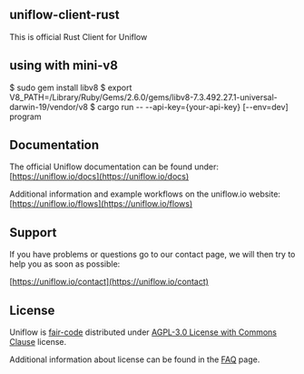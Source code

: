 uniflow-client-rust
-------------------

This is official Rust Client for Uniflow

## using with mini-v8

$ sudo gem install libv8
$ export V8_PATH=/Library/Ruby/Gems/2.6.0/gems/libv8-7.3.492.27.1-universal-darwin-19/vendor/v8
$ cargo run -- --api-key={your-api-key} [--env=dev] program

## Documentation

The official Uniflow documentation can be found under: [https://uniflow.io/docs](https://uniflow.io/docs)

Additional information and example workflows on the uniflow.io website: [https://uniflow.io/flows](https://uniflow.io/flows)

## Support

If you have problems or questions go to our contact page, we will then try to help you as soon as possible:

[https://uniflow.io/contact](https://uniflow.io/contact)

## License

Uniflow is [fair-code](http://faircode.io) distributed under [AGPL-3.0 License with Commons Clause](https://github.com/uniflow-io/uniflow/blob/main/LICENSE.md) license.

Additional information about license can be found in the [FAQ](https://uniflow.io/docs/faq#which-license-does-uniflow-use) page.

